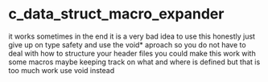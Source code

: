 # c_data_struct_macro_expander
it works sometimes in the end it is a very bad idea to use this
honestly just give up on type safety and use the void* aproach so you do not have to deal with how to structure your header files
you could make this work with some macros maybe keeping track on what and where is defined but that is too much work use void instead
